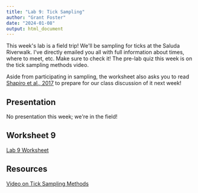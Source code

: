 ```yaml
---
title: "Lab 9: Tick Sampling"
author: "Grant Foster"
date: "2024-01-08"
output: html_document
---
```


This week's lab is a field trip! We'll be sampling for ticks at the Saluda Riverwalk. I've directly emailed you all with full information about times, where to meet, etc. Make sure to check it! The pre-lab quiz this week is on the tick sampling methods video. 

Aside from participating in sampling, the worksheet also asks you to read [Shapiro et al., 2017](https://doi.org/10.1371/journal.pbio.2003489) to prepare for our class discussion of it next week!



## Presentation
No presentation this week; we're in the field!


## Worksheet 9 
[Lab 9 Worksheet](/lab/lab9/531Lab9_Worksheet.docx)

## Resources

[Video on Tick Sampling Methods](https://www.youtube.com/watch?v=XCSbAm8MtN4)

